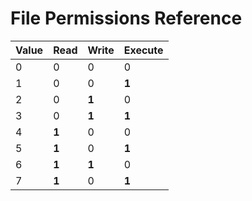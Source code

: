 # File Permissions Reference

| Value | Read | Write | Execute |
| - | - | - | - |
| 0 | 0 | 0 | 0 |
| 1 | 0 | 0 | **1** |
| 2 | 0 | **1** | 0 |
| 3 | 0 | **1** | **1** |
| 4 | **1** | 0 | 0 |
| 5 | **1** | 0 | **1** |
| 6 | **1** | **1** | 0 |
| 7 | **1** | 0 | **1** |
